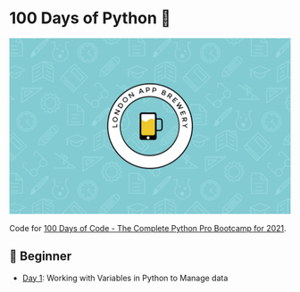 # 100 Days of Python 🐍

![wallpaper](wallpaper.png)

Code for [100 Days of Code - The Complete Python Pro Bootcamp for 2021](https://www.udemy.com/course/100-days-of-code).

## 🔰 Beginner

- [Day 1](day001-014/day001): Working with Variables in Python to Manage data